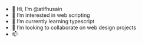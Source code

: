 - 👋 Hi, I’m @atifhusain
- 👀 I’m interested in web scripting 
- 🌱 I’m currently learning typescript 
- 💞️ I’m looking to collaborate on web design projects 
- 📫 

<!---
atifhusain/atifhusain is a ✨ special ✨ repository because its `README.md` (this file) appears on your GitHub profile.
You can click the Preview link to take a look at your changes.
--->
